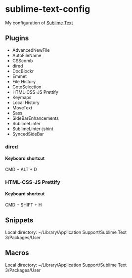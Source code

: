  sublime-text-config
============

My configuration of [Sublime Text](http://www.sublimetext.com/3)

## Plugins
* AdvancedNewFile
* AutoFileName
* CSScomb
* dired
* DocBlockr
* Emmet
* File History
* GotoSelection
* HTML-CSS-JS Prettify
* Keymaps
* Local History
* MoveText
* Sass
* SideBarEnhancements
* SublimeLinter
* SublimeLinter-jshint
* SyncedSideBar

### dired
#### Keyboard shortcut
CMD + ALT + D

### HTML-CSS-JS Prettify
#### Keyboard shortcut
CMD + SHIFT + H

## Snippets
Local directory: ~/Library/Application Support/Sublime Text 3/Packages/User

## Macros
Local directory: ~/Library/Application Support/Sublime Text 3/Packages/User
